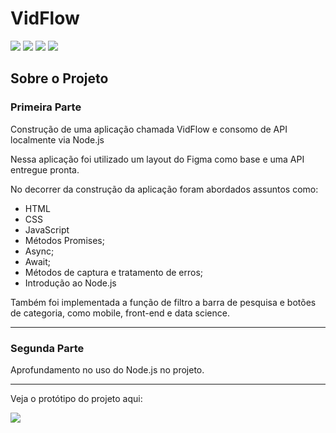 # VidFlow

<div>
    <img src= "https://img.shields.io/badge/HTML5-E34F26?style=for-the-badge&logo=html5&logoColor=white"/>
    <img src= "https://img.shields.io/badge/CSS3-1572B6?style=for-the-badge&logo=css3&logoColor=white"/>
    <img src= "https://img.shields.io/badge/JavaScript-F7DF1E?style=for-the-badge&logo=javascript&logoColor=black"/>
    <img src= "https://img.shields.io/badge/Node.js-43853D?style=for-the-badge&logo=node.js&logoColor=white"/>
</div>

<h2>Sobre o Projeto</h2>

<h3>Primeira Parte</h3>

<p>Construção de uma aplicação chamada VidFlow e consomo de API localmente via Node.js</p>

Nessa aplicação foi utilizado um layout do Figma como base e uma API entregue pronta.

No decorrer da construção da aplicação foram abordados assuntos como:
<ul>
  <li>HTML</li>
  <li>CSS</li>
  <li>JavaScript</li>
  <li>Métodos Promises;</li>
  <li>Async;</li>
  <li>Await;</li>
  <li>Métodos de captura e tratamento de erros;</li>
  <li>Introdução ao Node.js</li>
</ul>

Também foi implementada a função de filtro a barra de pesquisa e botões de categoria, como mobile, front-end e data science.

_______

<h3>Segunda Parte</h3>

Aprofundamento no uso do Node.js no projeto.

_______

Veja o protótipo do projeto aqui:

<a href="https://www.figma.com/file/a0crwitCtGmNIQW0RVIs5H/VidFlow?type=design&node-id=0%3A1&mode=design&t=HckrRrpDXQAFt0LX-1" target="_blank" rel="noopener noreferrer"><img src="https://img.shields.io/badge/Figma-F24E1E?style=for-the-badge&logo=figma&logoColor=white"></a>

